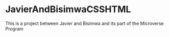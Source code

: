 # JavierAndBisimwaCSSHTML
This is a project between Javier and Bisimwa and its part of the Microverse Program